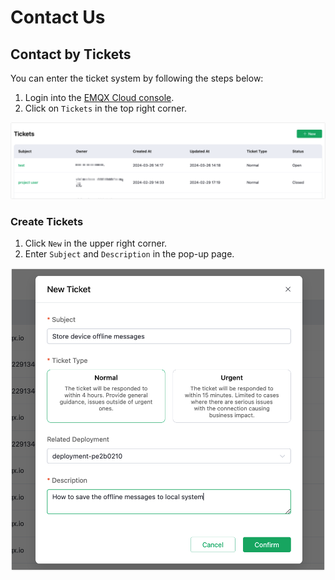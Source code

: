 # Contact Us

## Contact by Tickets

You can enter the ticket system by following the steps below:

1. Login into the [EMQX Cloud console](https://cloud-intl.emqx.com/console/).
2. Click on `Tickets` in the top right corner.

![Tickets](./_assets/tickets.png)

### Create Tickets

1. Click `New` in the upper right corner.
2. Enter `Subject` and `Description` in the pop-up page.

![New ticket](./_assets/create_tickets02.png)
